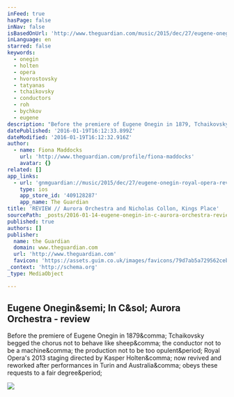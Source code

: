 ```yaml
---
inFeed: true
hasPage: false
inNav: false
isBasedOnUrl: 'http://www.theguardian.com/music/2015/dec/27/eugene-onegin-royal-opera-review-dmitri-hvorostovsky-in-c-aurora-orchestra'
inLanguage: en
starred: false
keywords:
  - onegin
  - holten
  - opera
  - hvorostovsky
  - tatyanas
  - tchaikovsky
  - conductors
  - roh
  - bychkov
  - eugene
description: "Before the premiere of Eugene Onegin in 1879, Tchaikovsky begged the chorus not to behave like sheep, the conductor not to be a machine, the production not to be too opulent. Royal Opera's 2013 staging directed by Kasper Holten, now revived and reworked after performances in Turin and Australia, obeys these requests to a fair degree."
datePublished: '2016-01-19T16:12:33.899Z'
dateModified: '2016-01-19T16:12:32.916Z'
author:
  - name: Fiona Maddocks
    url: 'http://www.theguardian.com/profile/fiona-maddocks'
    avatar: {}
related: []
app_links:
  - url: 'gnmguardian://music/2015/dec/27/eugene-onegin-royal-opera-review-dmitri-hvorostovsky-in-c-aurora-orchestra?contenttype=Article&source=applinks'
    type: ios
    app_store_id: '409128287'
    app_name: The Guardian
title: 'REVIEW // Aurora Orchestra and Nicholas Collon, Kings Place'
sourcePath: _posts/2016-01-14-eugene-onegin-in-c-aurora-orchestra-review.md
published: true
authors: []
publisher:
  name: the Guardian
  domain: www.theguardian.com
  url: 'http://www.theguardian.com'
  favicon: 'https://assets.guim.co.uk/images/favicons/79d7ab5a729562cebca9c6a13c324f0e/32x32.ico'
_context: 'http://schema.org'
_type: MediaObject

---
```

<article style=""><h1>Eugene Onegin&amp;semi; In C&amp;sol; Aurora Orchestra - review</h1><p>Before the premiere of Eugene Onegin in 1879&amp;comma; Tchaikovsky begged the chorus not to behave like sheep&amp;comma; the conductor not to be a machine&amp;comma; the production not to be too opulent&amp;period; Royal Opera's 2013 staging directed by Kasper Holten&amp;comma; now revived and reworked after performances in Turin and Australia&amp;comma; obeys these requests to a fair degree&amp;period;</p><img src="https://i.guim.co.uk/img/media/6aec5a484708025976f4eb3fa7a8b20aa5d00482/15_509_4721_2835/master/4721.jpg?w=1200&amp;q=85&amp;auto=format&amp;sharp=10&amp;s=7b5658cc618020cc517aaeba9a9c2694" /></article>